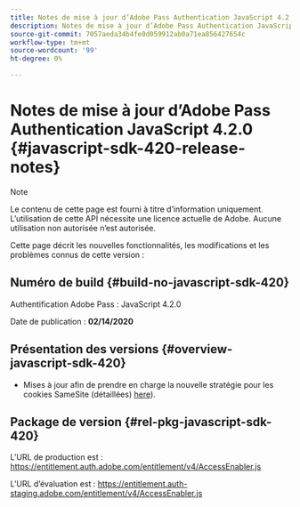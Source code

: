 ```yaml
---
title: Notes de mise à jour d’Adobe Pass Authentication JavaScript 4.2.0
description: Notes de mise à jour d’Adobe Pass Authentication JavaScript 4.2.0
source-git-commit: 7057aeda34b4fe0d059912ab0a71ea856427654c
workflow-type: tm+mt
source-wordcount: '99'
ht-degree: 0%

---
```


# Notes de mise à jour d’Adobe Pass Authentication JavaScript 4.2.0 {#javascript-sdk-420-release-notes}

>[!NOTE]
>
>Le contenu de cette page est fourni à titre d’information uniquement. L’utilisation de cette API nécessite une licence actuelle de Adobe. Aucune utilisation non autorisée n’est autorisée.

Cette page décrit les nouvelles fonctionnalités, les modifications et les problèmes connus de cette version :

## Numéro de build {#build-no-javascript-sdk-420}

Authentification Adobe Pass : JavaScript 4.2.0

Date de publication : **02/14/2020**


## Présentation des versions {#overview-javascript-sdk-420}

* Mises à jour afin de prendre en charge la nouvelle stratégie pour les cookies SameSite (détaillées) [here](https://datatracker.ietf.org/doc/html/draft-ietf-httpbis-cookie-same-site-00)).


## Package de version {#rel-pkg-javascript-sdk-420}

L’URL de production est : https://entitlement.auth.adobe.com/entitlement/v4/AccessEnabler.js

L’URL d’évaluation est : https://entitlement.auth-staging.adobe.com/entitlement/v4/AccessEnabler.js
